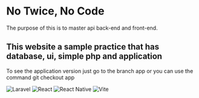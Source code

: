 
# No Twice, No Code


The purpose of this is to master api back-end and front-end.

## This website a sample practice that has database, ui, simple php and application

To see the application version just go to the branch app or you can use the command git checkout app

![Laravel](https://img.shields.io/badge/Laravel-FF2D20?style=flat&logo=laravel&logoColor=white)
![React](https://img.shields.io/badge/React-61DAFB?style=flat&logo=react&logoColor=black)
![React Native](https://img.shields.io/badge/React%20Native-20232A?style=flat&logo=react&logoColor=61DAFB)
![Vite](https://img.shields.io/badge/Vite-646CFF?style=flat&logo=vite&logoColor=white)


